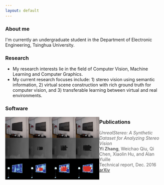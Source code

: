 ```yaml
---
layout: default
---
```


### About me
I'm currently an undergraduate student in the Department of Electronic Engineering, Tsinghua University.

### Research
* My research interests lie in the field of Computer Vision, Machine Learning and Computer Graphics.
* My current research focuses include: 1) stereo vision using semantic information, 2) virtual scene construction with rich ground truth for computer vision, and 3) transferable learning between virtual and real environments.

### Software
<!---
    ![UnrealStereo](/images/img_grad.jpg)  
-->


<div>
<img src="/images/img_grad.jpg" width = "300" height = "200" alt="UnrealStereo" align=left />
</div>



### Publications
>*UnrealStereo: A Synthetic Dataset for Analyzing Stereo Vision*  
>**Yi Zhang**, Weichao Qiu, Qi Chen, Xiaolin Hu, and Alan Yuille  
>Technical report, Dec. 2016  
>[arXiv](https://arxiv.org/abs/1612.04647)

